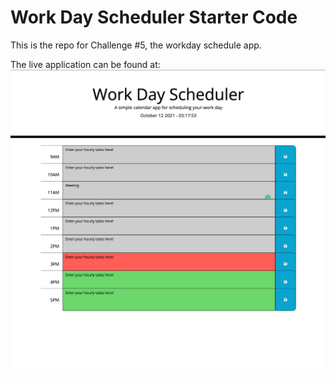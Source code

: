 # Work Day Scheduler Starter Code

This is the repo for Challenge #5, the workday schedule app.

The live application can be found at: ![ScreenShot](./assets/images/screenshot.png)